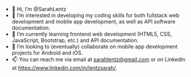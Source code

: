 - 👋 Hi, I’m @SarahLentz
- 👀 I’m interested in developing my coding skills for both fullstack web development and mobile app development, as well as API software documentation.
- 🌱 I’m currently learning frontend web development (HTML5, CSS, JavaScript, Bootstrap, etc.) and API documentation. 
- 💞️ I’m looking to (eventually) collaborate on mobile app development projects for Android and iOS. 
- 📫 You can reach me via email at sarahlentz@gmail.com or on LinkedIn at https://www.linkedin.com/in/lentzsarah/. 

<!---
SarahLentz/SarahLentz is a ✨ special ✨ repository because its `README.md` (this file) appears on your GitHub profile.
You can click the Preview link to take a look at your changes.
--->
